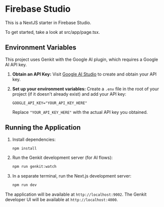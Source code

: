 # Firebase Studio

This is a NextJS starter in Firebase Studio.

To get started, take a look at src/app/page.tsx.

## Environment Variables

This project uses Genkit with the Google AI plugin, which requires a Google AI API key.

1.  **Obtain an API Key:**
    Visit [Google AI Studio](https://aistudio.google.com/app/apikey) to create and obtain your API key.

2.  **Set up your environment variables:**
    Create a `.env` file in the root of your project (if it doesn't already exist) and add your API key:

    ```env
    GOOGLE_API_KEY="YOUR_API_KEY_HERE"
    ```

    Replace `"YOUR_API_KEY_HERE"` with the actual API key you obtained.

## Running the Application

1.  Install dependencies:
    ```bash
    npm install
    ```

2.  Run the Genkit development server (for AI flows):
    ```bash
    npm run genkit:watch
    ```

3.  In a separate terminal, run the Next.js development server:
    ```bash
    npm run dev
    ```

The application will be available at `http://localhost:9002`.
The Genkit developer UI will be available at `http://localhost:4000`.
